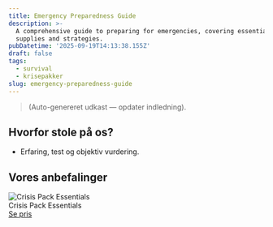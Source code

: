 ```yaml
---
title: Emergency Preparedness Guide
description: >-
  A comprehensive guide to preparing for emergencies, covering essential
  supplies and strategies.
pubDatetime: '2025-09-19T14:13:38.155Z'
draft: false
tags:
  - survival
  - krisepakker
slug: emergency-preparedness-guide
---
```

> (Auto-genereret udkast — opdater indledning).

## Hvorfor stole på os?
- Erfaring, test og objektiv vurdering.

## Vores anbefalinger


<!-- Auto: Affiliate-kort fra Products/SKUs -->

<div class="aff-card"><img src="abstract_15.png (https://v5.airtableusercontent.com/v3/u/45/45/1758304800000/jEdGC6h_SST_jhklzUGJuA/om_tpeLATAjndwZWmcn4ad9_4OhnBRiyvKXha1sWN-pcfveRs4CTo0O6FX-JajtJffwg04fDnI1CXHhtCvkGoh7wi2S1ZP-kycC7qW1E9yw1UqRn4-FvGNG6F9uibCP8Cs_KvxeHdshrM4l2VNdvrGO9rtchSvHBWe73VovKqic/8EmKFWOZv0nKWyur4KUakDK5LaFh9ZzY78kyZVAv_hQ)" alt="Crisis Pack Essentials" class="aff-card__img" /><div class="aff-card__meta"><div class="aff-card__title">Crisis Pack Essentials</div><a class="aff-btn" href="https://affiliate.homeessentialsee62.com/deal789?utm_source=klartilalt&utm_medium=affiliate&subid=emergency-preparedness-guide-2025-09-19" rel="sponsored nofollow noopener" target="_blank">Se pris</a></div></div>

